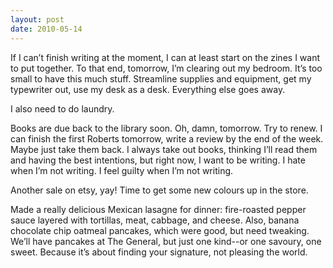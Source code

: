```yaml
---
layout: post
date: 2010-05-14
---
```


If I can’t finish writing at the moment, I can at least start on the zines I want to put together. To that end, tomorrow, I’m clearing out my bedroom. It’s too small to have this much stuff. Streamline supplies and equipment, get my typewriter out, use my desk as a desk. Everything else goes away.

I also need to do laundry.

Books are due back to the library soon. Oh, damn, tomorrow. Try to renew. I can finish the first Roberts tomorrow, write a review by the end of the week. Maybe just take them back. I always take out books, thinking I’ll read them and having the best intentions, but right now, I want to be writing. I hate when I’m not writing. I feel guilty when I’m not writing.

Another sale on etsy, yay! Time to get some new colours up in the store.

Made a really delicious Mexican lasagne for dinner: fire-roasted pepper sauce layered with tortillas, meat, cabbage, and cheese. Also, banana chocolate chip oatmeal pancakes, which were good, but need tweaking. We’ll have pancakes at The General, but just one kind--or one savoury, one sweet. Because it’s about finding your signature, not pleasing the world.
